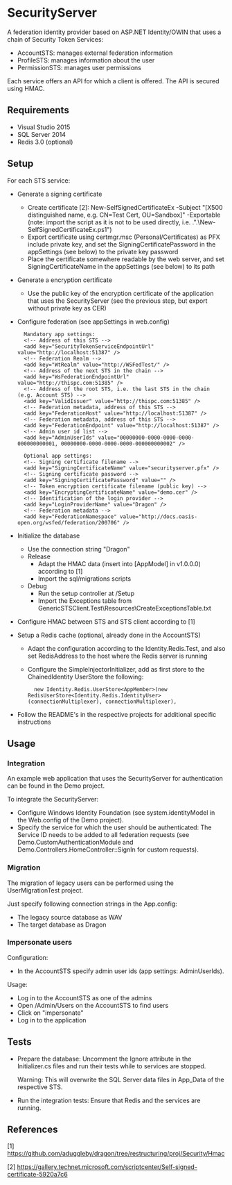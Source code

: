 SecurityServer
==============

A federation identity provider based on ASP.NET Identity/OWIN that uses a chain of Security Token Services:

* AccountSTS: manages external federation information
* ProfileSTS: manages information about the user
* PermissionSTS: manages user permissions

Each service offers an API for which a client is offered. The API is secured using HMAC.


Requirements
------------

* Visual Studio 2015
* SQL Server 2014
* Redis 3.0 (optional)


Setup
-----

For each STS service:

* Generate a signing certificate
    * Create certificate [2]: New-SelfSignedCertificateEx -Subject "[X500 distinguished name, e.g. CN=Test Cert, OU=Sandbox]" -Exportable (note: import the script as it is not to be used directly, i.e. .".\New-SelfSignedCertificateEx.ps1")
    * Export certificate using certmgr.msc (Personal/Certificates) as PFX include private key, and set the SigningCertificatePassword in the appSettings  (see below) to the private key password
    * Place the certificate somewhere readable by the web server, and set SigningCertificateName in the appSettings (see below) to its path
* Generate a encryption certificate
    * Use the public key of the encryption certificate of the application that uses the SecurityServer (see the previous step, but export without private key as CER)   
* Configure federation (see appSettings in web.config)

        Mandatory app settings:
        <!-- Address of this STS -->
        <add key="SecurityTokenServiceEndpointUrl" value="http://localhost:51387" />
        <!-- Federation Realm -->
        <add key="WtRealm" value="http://WSFedTest/" />
        <!-- Address of the next STS in the chain -->
        <add key="WsFederationEndpointUrl" value="http://thispc.com:51385" />
        <!-- Address of the root STS, i.e. the last STS in the chain (e.g. Account STS) -->
        <add key="ValidIssuer" value="http://thispc.com:51385" />
        <!-- Federation metadata, address of this STS -->
        <add key="FederationHost" value="http://localhost:51387" />
        <!-- Federation metadata, address of this STS -->
        <add key="FederationEndpoint" value="http://localhost:51387" />
        <!-- Admin user id list -->
        <add key="AdminUserIds" value="00000000-0000-0000-0000-000000000001, 00000000-0000-0000-0000-000000000002" />

        Optional app settings:
        <!-- Signing certificate filename -->
        <add key="SigningCertificateName" value="securityserver.pfx" />
        <!-- Signing certificate password -->
        <add key="SigningCertificatePassword" value="" />
        <!-- Token encryption certificate filename (public key) -->
        <add key="EncryptingCertificateName" value="demo.cer" />
        <!-- Identification of the login provider -->
        <add key="LoginProviderName" value="Dragon" />
        <!-- Federation metadata -->
        <add key="FederationNamespace" value="http://docs.oasis-open.org/wsfed/federation/200706" />

* Initialize the database
    * Use the connection string "Dragon"
    * Release
        * Adapt the HMAC data (insert into [AppModel] in v1.0.0.0) according to [1]
        * Import the sql/migrations scripts
    * Debug
        * Run the setup controller at /Setup
        * Import the Exceptions table from GenericSTSClient.Test\Resources\CreateExceptionsTable.txt
* Configure HMAC between STS and STS client according to [1]
* Setup a Redis cache (optional, already done in the AccountSTS)
    * Adapt the configuration according to the Identity.Redis.Test, and also set RedisAddress to the host where the Redis server is running
    * Configure the SimpleInjectorInitializer, add as first store to the ChainedIdentity UserStore the following:

            new Identity.Redis.UserStore<AppMember>(new RedisUserStore<Identity.Redis.IdentityUser>(connectionMultiplexer), connectionMultiplexer),

* Follow the README's in the respective projects for additional specific instructions


Usage
-----

### Integration

An example web application that uses the SecurityServer for authentication can be found in the Demo project.

To integrate the SecurityServer:

* Configure Windows Identity Foundation (see system.identityModel in the Web.config of the Demo project).
* Specify the service for which the user should be authenticated: The Service ID needs to be added to all federation requests (see Demo.CustomAuthenticationModule and Demo.Controllers.HomeController::SignIn for custom requests).

### Migration

The migration of legacy users can be performed using the UserMigrationTest project. 

Just specify following connection strings in the App.config:

* The legacy source database as WAV
* The target database as Dragon

### Impersonate users

Configuration:

* In the AccountSTS specify admin user ids (app settings: AdminUserIds).

Usage:

* Log in to the AccountSTS as one of the admins
* Open /Admin/Users on the AccountSTS to find users
* Click on "impersonate"
* Log in to the application


Tests
-----

* Prepare the database:
  Uncomment the Ignore attribute in the Initializer.cs files and run their tests while to services are stopped.

  Warning: This will overwrite the SQL Server data files in App_Data of the respective STS.

* Run the integration tests:
  Ensure that Redis and the services are running.


References
----------

[1] https://github.com/aduggleby/dragon/tree/restructuring/proj/Security/Hmac

[2] https://gallery.technet.microsoft.com/scriptcenter/Self-signed-certificate-5920a7c6